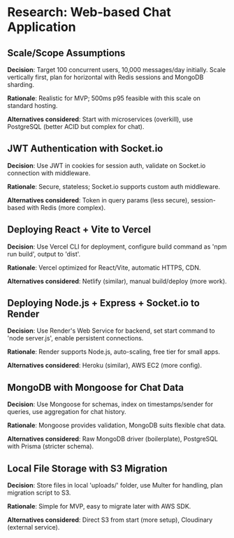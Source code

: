 # Research: Web-based Chat Application

## Scale/Scope Assumptions

**Decision**: Target 100 concurrent users, 10,000 messages/day initially. Scale vertically first, plan for horizontal with Redis sessions and MongoDB sharding.

**Rationale**: Realistic for MVP; 500ms p95 feasible with this scale on standard hosting.

**Alternatives considered**: Start with microservices (overkill), use PostgreSQL (better ACID but complex for chat).

## JWT Authentication with Socket.io

**Decision**: Use JWT in cookies for session auth, validate on Socket.io connection with middleware.

**Rationale**: Secure, stateless; Socket.io supports custom auth middleware.

**Alternatives considered**: Token in query params (less secure), session-based with Redis (more complex).

## Deploying React + Vite to Vercel

**Decision**: Use Vercel CLI for deployment, configure build command as 'npm run build', output to 'dist'.

**Rationale**: Vercel optimized for React/Vite, automatic HTTPS, CDN.

**Alternatives considered**: Netlify (similar), manual build/deploy (more work).

## Deploying Node.js + Express + Socket.io to Render

**Decision**: Use Render's Web Service for backend, set start command to 'node server.js', enable persistent connections.

**Rationale**: Render supports Node.js, auto-scaling, free tier for small apps.

**Alternatives considered**: Heroku (similar), AWS EC2 (more config).

## MongoDB with Mongoose for Chat Data

**Decision**: Use Mongoose for schemas, index on timestamps/sender for queries, use aggregation for chat history.

**Rationale**: Mongoose provides validation, MongoDB suits flexible chat data.

**Alternatives considered**: Raw MongoDB driver (boilerplate), PostgreSQL with Prisma (stricter schema).

## Local File Storage with S3 Migration

**Decision**: Store files in local 'uploads/' folder, use Multer for handling, plan migration script to S3.

**Rationale**: Simple for MVP, easy to migrate later with AWS SDK.

**Alternatives considered**: Direct S3 from start (more setup), Cloudinary (external service).
